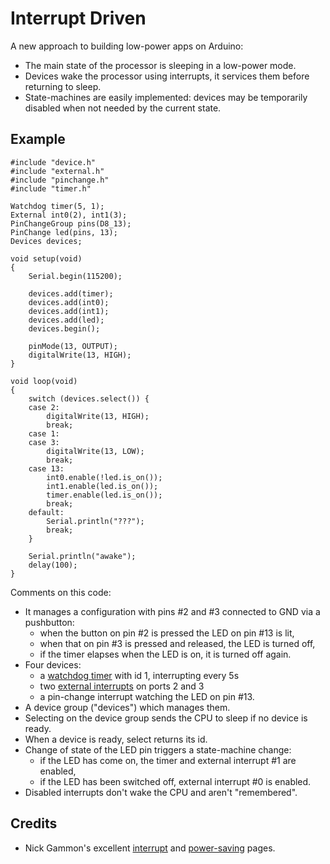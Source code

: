 Interrupt Driven
================

A new approach to building low-power apps on Arduino:
* The main state of the processor is sleeping in a low-power mode.
* Devices wake the processor using interrupts, it services them before 
  returning to sleep.
* State-machines are easily implemented: devices may be temporarily disabled 
  when not needed by the current state.

Example
-------

    #include "device.h"
    #include "external.h"
    #include "pinchange.h"
    #include "timer.h"
    
    Watchdog timer(5, 1);
    External int0(2), int1(3);
    PinChangeGroup pins(D8_13);
    PinChange led(pins, 13);
    Devices devices;
    
    void setup(void)
    {
    	Serial.begin(115200);
    
    	devices.add(timer);
    	devices.add(int0);
    	devices.add(int1);
        devices.add(led);
    	devices.begin();
    	 
    	pinMode(13, OUTPUT);
    	digitalWrite(13, HIGH);
    }
    
    void loop(void)
    {
    	switch (devices.select()) {
    	case 2:
    		digitalWrite(13, HIGH);
    		break;
    	case 1:
    	case 3:
    		digitalWrite(13, LOW);
    		break;
    	case 13:
            int0.enable(!led.is_on());
            int1.enable(led.is_on());
            timer.enable(led.is_on());
    		break;
    	default:
    		Serial.println("???");
    		break;
    	}
    
    	Serial.println("awake");
    	delay(100);
    }

Comments on this code:
* It manages a configuration with pins #2 and #3 connected to GND via a 
pushbutton:
  - when the button on pin #2 is pressed the LED on pin #13 is lit,
  - when that on pin #3 is pressed and released, the LED is turned off,
  - if the timer elapses when the LED is on, it is turned off again.
* Four devices: 
  - a [watchdog timer](http://evothings.com/watchdog-timers-how-to-reduce-power-usage-in-your-arduino-projects/) with id 1, interrupting every 5s
  - two [external interrupts](http://gonium.net/md/2006/12/20/handling-external-interrupts-with-arduino/) on ports 2 and 3
  - a pin-change interrupt watching the LED on pin #13.
* A device group ("devices") which manages them.
* Selecting on the device group sends the CPU to sleep if no device is ready.
* When a device is ready, select returns its id.
* Change of state of the LED pin triggers a state-machine change: 
  - if the LED has come on, the timer and external interrupt #1 are enabled, 
  - if the LED has been switched off, external interrupt #0 is enabled.
* Disabled interrupts don't wake the CPU and aren't "remembered".

Credits
-------
* Nick Gammon's excellent [interrupt](http://gammon.com.au/interrupts)
  and [power-saving](http://www.gammon.com.au/forum/?id=11497) pages.
